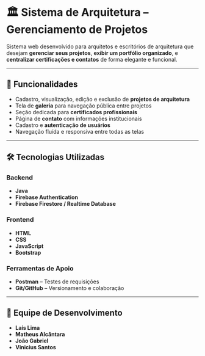 # 🏛️ Sistema de Arquitetura – Gerenciamento de Projetos

Sistema web desenvolvido para arquitetos e escritórios de arquitetura que desejam **gerenciar seus projetos**, **exibir um portfólio organizado**, e **centralizar certificações e contatos** de forma elegante e funcional.

---

## 🚀 Funcionalidades

- Cadastro, visualização, edição e exclusão de **projetos de arquitetura**
- Tela de **galeria** para navegação pública entre projetos
- Seção dedicada para **certificados profissionais**
- Página de **contato** com informações institucionais
- Cadastro e **autenticação de usuários**
- Navegação fluída e responsiva entre todas as telas

---

## 🛠 Tecnologias Utilizadas

### Backend
- **Java**
- **Firebase Authentication** 
- **Firebase Firestore / Realtime Database**

### Frontend
- **HTML**
- **CSS**
- **JavaScript**
- **Bootstrap**

### Ferramentas de Apoio
- **Postman** – Testes de requisições
- **Git/GitHub** – Versionamento e colaboração

---

## 👥 Equipe de Desenvolvimento

- **Laís Lima**
- **Matheus Alcântara** 
- **João Gabriel** 
- **Vinicius Santos** 
